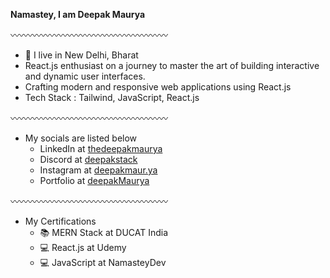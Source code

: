 **Namastey, I am Deepak Maurya**

〰️〰️〰️〰️〰️〰️〰️〰️〰️〰️〰️〰️〰️〰️〰️〰️〰️〰️

- 📌 I live in New Delhi, Bharat 
- React.js enthusiast on a journey to master the art of building interactive and dynamic user interfaces. 
- Crafting modern and responsive web applications using React.js 
- Tech Stack : Tailwind, JavaScript, React.js 

〰️〰️〰️〰️〰️〰️〰️〰️〰️〰️〰️〰️〰️〰️〰️〰️〰️〰️

- My socials are listed below
  - LinkedIn at <a href="https://linkedin.com/in/thedeepakmaurya">thedeepakmaurya</a> 
  - Discord at <a href="https://discordapp.com/users/deepakstack">deepakstack</a>
  - Instagram at <a href="https://instagram.com/deepakmaur.ya">deepakmaur.ya</a>
  - Portfolio at <a href="https://deepakmaurya.us">deepakMaurya</a>

〰️〰️〰️〰️〰️〰️〰️〰️〰️〰️〰️〰️〰️〰️〰️〰️〰️〰️

- My Certifications
  - 📚 MERN Stack at DUCAT India
  - 💻 React.js at Udemy
  - 💻 JavaScript at NamasteyDev

